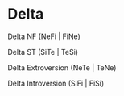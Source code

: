 # Delta

Delta NF \(NeFi \| FiNe\)

Delta ST \(SiTe \| TeSi\)

Delta Extroversion \(NeTe \| TeNe\)

Delta Introversion \(SiFi \| FiSi\)

